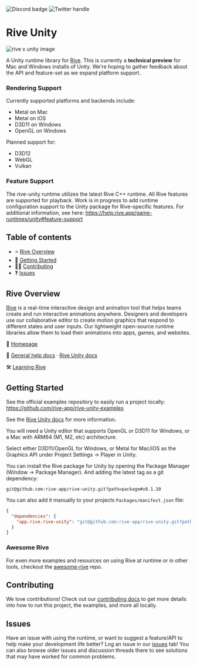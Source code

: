 ![Discord badge](https://img.shields.io/discord/532365473602600965)
![Twitter handle](https://img.shields.io/twitter/follow/rive_app.svg?style=social&label=Follow)

# Rive Unity

![rive x unity image](https://github.com/rive-app/rive/assets/13705472/65130bf0-dff8-49cd-ae3a-9abe159c4b20)

A Unity runtime library for [Rive](https://rive.app). This is currently a **technical preview** for Mac and Windows installs of Unity. We're hoping to gather feedback about the API and feature-set as we expand platform support.

### Rendering Support

Currently supported platforms and backends include:

- Metal on Mac
- Metal on iOS
- D3D11 on Windows
- OpenGL on Windows

Planned support for:

- D3D12
- WebGL
- Vulkan

### Feature Support

The rive-unity runtime utilizes the latest Rive C++ runtime. All Rive features are supported for playback. Work is in progress to add runtime configuration support to the Unity package for Rive-specific features. For additional information, see here: https://help.rive.app/game-runtimes/unity#feature-support

## Table of contents

- ⭐️ [Rive Overview](#rive-overview)
- 🚀 [Getting Started](#getting-started)
- 👨‍💻 [Contributing](#contributing)
- ❓ [Issues](#issues)

## Rive Overview

[Rive](https://rive.app) is a real-time interactive design and animation tool that helps teams
create and run interactive animations anywhere. Designers and developers use our collaborative
editor to create motion graphics that respond to different states and user inputs. Our lightweight
open-source runtime libraries allow them to load their animations into apps, games, and websites.

🏡 [Homepage](https://rive.app/)

📘 [General help docs](https://help.rive.app/) · [Rive Unity docs](https://help.rive.app/game-runtimes/unity)

🛠 [Learning Rive](https://rive.app/learn-rive/)

## Getting Started

See the official examples repository to easily run a project locally: https://github.com/rive-app/rive-unity-examples

See the [Rive Unity docs](https://help.rive.app/game-runtimes/unity) for more information.

You will need a Unity editor that supports OpenGL or D3D11 for Windows, or a Mac with ARM64 (M1, M2, etc) architecture.

Select either D3D11/OpenGL for Windows, or Metal for Mac/iOS as the Graphics API under Project Settings -> Player in Unity.

You can install the Rive package for Unity by opening the Package Manager (Window -> Package Manager). And adding the latest tag as a git dependency:

```
git@github.com:rive-app/rive-unity.git?path=package#v0.1.10
```

You can also add it manually to your projects `Packages/manifest.json` file:

```json
{
  "dependencies": {
    "app.rive.rive-unity": "git@github.com:rive-app/rive-unity.git?path=package#v0.1.10",
  }
}
```

### Awesome Rive

For even more examples and resources on using Rive at runtime or in other tools, checkout the [awesome-rive](https://github.com/rive-app/awesome-rive) repo.

## Contributing

We love contributions! Check out our [contributing docs](./CONTRIBUTING.md) to get more details into how to run this project, the examples, and more all locally.

## Issues

Have an issue with using the runtime, or want to suggest a feature/API to help make your development
life better? Log an issue in our [issues](https://github.com/rive-app/rive-unity/issues) tab! You
can also browse older issues and discussion threads there to see solutions that may have worked for
common problems.
